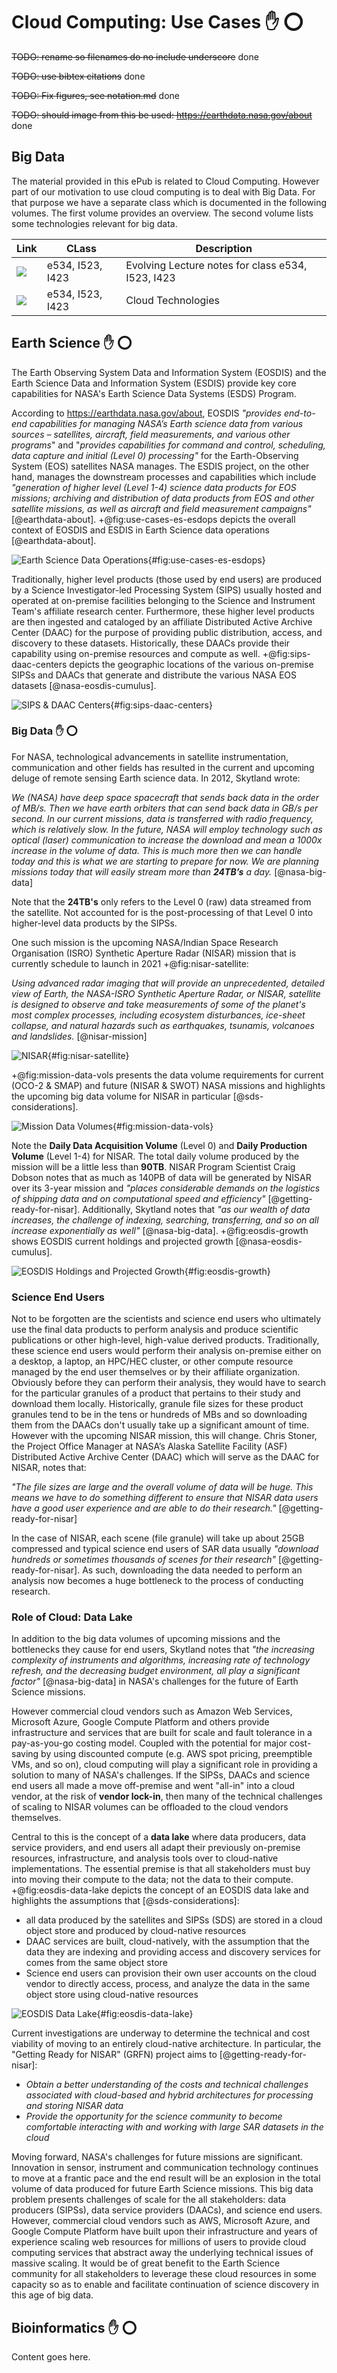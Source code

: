 # Cloud Computing: Use Cases :hand: :o:

~~TODO: rename so filenames do no include underscore~~ done

~~TODO: use bibtex citations~~ done

~~TODO: Fix figures, see notation.md~~ done

~~TODO: should image from this be used:
      <https://earthdata.nasa.gov/about>~~ done

## Big Data

The material provided in this ePub is related to Cloud Computing. However part of our motivation to use cloud computing is to deal with Big Data. For that purpose we have a separate class which is documented in the following volumes. The first volume provides an overview. The second volume lists some technologies relevant for big data.

| Link | CLass | Description |
| --- | --- | --------------------------|
|[![](images/cover-523.png)](https://github.com/cloudmesh-community/book/blob/master/vonLaszewski-bigdata-application.epub?raw=true) |e534, I523, I423 | Evolving Lecture notes for class e534, I523, I423  |
| [![](images/cover-tech.png)](https://github.com/cloudmesh/technologies/blob/master/vonLaszewski-cloud-technologies.epub?raw=true) | e534, I523, I423 | Cloud Technologies |


## Earth Science :hand: :o:

The Earth Observing System Data and Information System (EOSDIS) and the Earth
Science Data and Information System (ESDIS) provide key core capabilities for
NASA's Earth Science Data Systems (ESDS) Program.

According to <https://earthdata.nasa.gov/about>, EOSDIS *"provides end-to-end
capabilities for managing NASA’s Earth science data from various sources –
satellites, aircraft, field measurements, and various other programs*" and
"*provides capabilities for command and control, scheduling, data capture
and initial (Level 0) processing"* for the Earth-Observing System (EOS)
satellites NASA manages. The ESDIS project, on the other hand, manages the
downstream processes and capabilities which include *"generation of higher level
(Level 1-4) science data products for EOS missions; archiving and distribution
of data products from EOS and other satellite missions, as well as aircraft
and field measurement campaigns"* [@earthdata-about]. +@fig:use-cases-es-esdops
depicts the overall context of EOSDIS and ESDIS in Earth Science data
operations [@earthdata-about].

![Earth Science Data Operations](images/use-cases-es-esdops.jpg){#fig:use-cases-es-esdops}

Traditionally, higher level products (those used by end users) are produced by
a Science Investigator-led Processing System (SIPS) usually hosted and
operated at on-premise facilities belonging to the Science and Instrument
Team's affiliate research center. Furthermore, these higher level products are
then ingested and cataloged by an affiliate Distributed Active Archive Center
(DAAC) for the purpose of providing public distribution, access, and discovery
to these datasets. Historically, these DAACs provide their capability using
on-premise resources and compute as well. +@fig:sips-daac-centers
depicts the geographic locations of the various on-premise SIPSs and DAACs
that generate and distribute the various NASA EOS datasets
[@nasa-eosdis-cumulus].

![SIPS & DAAC Centers](images/use-cases-es-sips-daac-centers.png){#fig:sips-daac-centers}

### Big Data :hand: :o:

For NASA, technological advancements in satellite instrumentation,
communication and other fields has resulted in the current and upcoming
deluge of remote sensing Earth science data. In 2012, Skytland wrote:

*We (NASA) have deep space spacecraft that sends back data in the order of
MB/s. Then we have earth orbiters that can send back data in GB/s per second.
In our current missions, data is transferred with radio frequency, which is
relatively slow. In the future, NASA will employ technology such as optical
(laser) communication to increase the download and mean a 1000x increase in
the volume of data. This is much more then we can handle today and this is
what we are starting to prepare for now. We are planning missions today that
will easily stream more than **24TB’s** a day.* [@nasa-big-data]

Note that the **24TB's** only refers to the Level 0 (raw) data streamed from
the satellite. Not accounted for is the post-processing of that Level 0 into
higher-level data products by the SIPSs.

One such mission is the upcoming NASA/Indian Space Research Organisation (ISRO)
Synthetic Aperture Radar (NISAR) mission that is currently schedule to launch
in 2021 +@fig:nisar-satellite:

*Using advanced radar imaging that will provide an unprecedented, detailed
view of Earth, the NASA-ISRO Synthetic Aperture Radar, or NISAR, satellite
is designed to observe and take measurements of some of the planet's most
complex processes, including ecosystem disturbances, ice-sheet collapse,
and natural hazards such as earthquakes, tsunamis, volcanoes and
landslides.* [@nisar-mission]

![NISAR](images/use-cases-es-nisar.png){#fig:nisar-satellite}

+@fig:mission-data-vols presents the data volume requirements for current
(OCO-2 & SMAP) and future (NISAR & SWOT) NASA missions and highlights the
upcoming big data volume for NISAR in particular [@sds-considerations].

![Mission Data Volumes](images/use-cases-es-datavols.png){#fig:mission-data-vols}

Note the **Daily Data Acquisition Volume** (Level 0) and **Daily Production
Volume** (Level 1-4) for NISAR. The total daily volume produced by the mission
will be a little less than **90TB**. NISAR Program Scientist Craig Dobson notes
that as much as 140PB of data will be generated by NISAR over its 3-year mission
and *"places considerable demands on the logistics of shipping data and on
computational speed and efficiency"* [@getting-ready-for-nisar]. Additionally,
Skytland notes that *"as our wealth of data increases, the challenge of
indexing, searching, transferring, and so on all increase exponentially as
well"* [@nasa-big-data]. +@fig:eosdis-growth shows EOSDIS current holdings
and projected growth [@nasa-eosdis-cumulus].

![EOSDIS Holdings and Projected Growth](images/use-cases-es-datavols-growth.png){#fig:eosdis-growth}

### Science End Users

Not to be forgotten are the scientists and science end users who ultimately
use the final data products to perform analysis and produce scientific
publications or other high-level, high-value derived products. Traditionally,
these science end users would perform their analysis on-premise either on a
desktop, a laptop, an HPC/HEC cluster, or other compute resource managed by
the end user themselves or by their affiliate organization. Obviously before
they can perform their analysis, they would have to search for the particular
granules of a product that pertains to their study and download them locally.
Historically, granule file sizes for these product granules tend to be in the
tens or hundreds of MBs and so downloading them from the DAACs don't usually
take up a significant amount of time. However with the upcoming NISAR mission,
this will change. Chris Stoner, the Project Office Manager at NASA’s Alaska
Satellite Facility (ASF) Distributed Active Archive Center (DAAC) which will
serve as the DAAC for NISAR, notes that:

*"The file sizes are large and the overall volume of data will be huge. This
means we have to do something different to ensure that NISAR data users have
a good user experience and are able to do their research."* [@getting-ready-for-nisar]

In the case of NISAR, each scene (file granule) will take up about 25GB
compressed and typical science end users of SAR data usually *"download
hundreds or sometimes thousands of scenes for their research"* [@getting-ready-for-nisar]. As such, downloading the data needed to perform
an analysis now becomes a huge bottleneck to the process of conducting
research.

### Role of Cloud: Data Lake

In addition to the big data volumes of upcoming missions and the bottlenecks
they cause for end users, Skytland notes that *"the increasing complexity of
instruments and algorithms, increasing rate of technology refresh, and the
decreasing budget environment, all play a significant factor"* [@nasa-big-data]
in NASA's challenges for the future of Earth Science missions.

However commercial cloud vendors such as Amazon Web Services, Microsoft Azure,
Google Compute Platform and others provide infrastructure and services that are
built for scale and fault tolerance in a pay-as-you-go costing model. Coupled
with the potential for major cost-saving by using discounted compute (e.g. AWS
spot pricing, preemptible VMs, and so on), cloud computing will play a
significant role in providing a solution to many of NASA's challenges. If the
SIPSs, DAACs and science end users all made a move off-premise and went "all-in"
into a cloud vendor, at the risk of **vendor lock-in**, then many of the
technical challenges of scaling to NISAR volumes can be offloaded to the cloud
vendors themselves.

Central to this is the concept of a **data lake** where data producers, data
service providers, and end users all adapt their previously on-premise
resources, infrastructure, and analysis tools over to cloud-native
implementations. The essential premise is that all stakeholders must buy into
moving their compute to the data; not the data to their compute.
+@fig:eosdis-data-lake depicts the concept of an EOSDIS data lake and highlights
the assumptions that [@sds-considerations]:

- all data produced by the satellites and SIPSs (SDS) are stored in a cloud
object store and produced by cloud-native resources
- DAAC services are built, cloud-natively, with the assumption that the data
they are indexing and providing access and discovery services for comes from
the same object store
- Science end users can provision their own user accounts on the cloud vendor to
directly access, process, and analyze the data in the same object store using
cloud-native resources

![EOSDIS Data Lake](images/use-cases-es-datalake.png){#fig:eosdis-data-lake}

Current investigations are underway to determine the technical and cost
viability of moving to an entirely cloud-native architecture. In particular,
the "Getting Ready for NISAR" (GRFN) project aims to [@getting-ready-for-nisar]:

- *Obtain a better understanding of the costs and technical challenges associated
with cloud-based and hybrid architectures for processing and storing NISAR data*
- *Provide the opportunity for the science community to become comfortable interacting with and working with large SAR datasets in the cloud*

Moving forward, NASA's challenges for future missions are significant.
Innovation in sensor, instrument and communication technology continues to move
at a frantic pace and the end result will be an explosion in the total volume of
data produced for future Earth Science missions. This big data problem presents
challenges of scale for the all stakeholders: data producers (SIPSs), data
service providers (DAACs), and science end users. However, commercial cloud
vendors such as AWS, Microsoft Azure, and Google Compute Platform have built
upon their infrastructure and years of experience scaling web resources for
millions of users to provide cloud computing services that abstract away the
underlying technical issues of massive scaling. It would be of great benefit to
the Earth Science community for all stakeholders to leverage these cloud
resources in some capacity so as to enable and facilitate continuation of
science discovery in this age of big data.

## Bioinformatics :hand: :o:

Content goes here.
